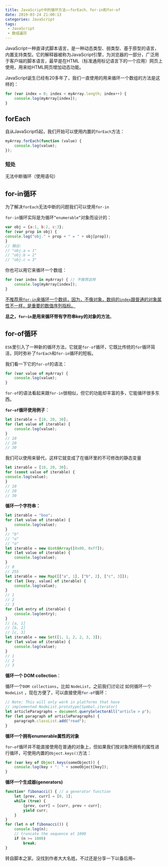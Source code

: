 ```yaml
---
title: JavaScript中的循环方法——forEach、for-in和for-of
date: 2019-03-24 21:00:13
categories: JavaScript
tags:
 - JavaScript
 - 数组遍历
---
```


JavaScript一种直译式脚本语言，是一种动态类型、弱类型、基于原型的语言，内置支持类型。它的解释器被称为JavaScript引擎，为浏览器的一部分，广泛用于客户端的脚本语言，最早是在HTML（标准通用标记语言下的一个应用）网页上使用，用来给HTML网页增加动态功能。

<!--more-->

JavaScript诞生已经有20多年了，我们一直使用的用来循环一个数组的方法是这样的：

```javascript
for (var index = 0; index < myArray.length; index++) {
	console.log(myArray[index]);
}
```

## forEach

自从JavaScript5起，我们开始可以使用内置的`forEach`方法：

```javascript
myArray.forEach(function (value) {
	console.log(value);
});
```
### 短处

无法中断循环（使用语句）

## for-in循环

为了解决`forEach`无法中断的问题我们可以使用`for-in`

`for-in`循环实际是为循环`”enumerable“`对象而设计的：

```javascript
var obj = {a:1, b:2, c:3};
for (var prop in obj) {
console.log("obj." + prop + " = " + obj[prop]);
}
// 输出:
// "obj.a = 1"
// "obj.b = 2"
// "obj.c = 3"
```
你也可以用它来循环一个数组：

```javascript
for (var index in myArray) { // 不推荐这样
	console.log(myArray[index]);
}
```

<u>不推荐用`for-in`来循环一个数组，因为，不像对象，数组的`index`跟普通的对象属性不一样，是重要的数值序列指标。</u>

**总之，`for–in`是用来循环带有字符串key的对象的方法**。

## for-of循环
`ES6`里引入了一种新的循环方法，它就是`for-of`循环，它既比传统的`for`循环简洁，同时弥补了`forEach`和`for-in`循环的短板。

我们看一下它的`for-of`的语法：

```javascript
for (var value of myArray) {
	console.log(value);
}
```
`for-of`的语法看起来跟`for-in`很相似，但它的功能却丰富的多，它能循环很多东西。

**`for-of`循环使用例子**：

```javascript
let iterable = [10, 20, 30];
for (let value of iterable) {
	console.log(value);
}
// 10
// 20
// 30
```

我们可以使用来替代，这样它就变成了在循环里的不可修改的静态变量

```javascript
let iterable = [10, 20, 30];
for (const value of iterable) {
console.log(value);
}
// 10
// 20
// 30
```

**循环一个字符串：**

```javascript
let iterable = "boo";
for (let value of iterable) {
	console.log(value);
}
// "b"
// "o"
// "o"
let iterable = new Uint8Array([0x00, 0xff]);
for (let value of iterable) {
	console.log(value);
}
// 0
// 255
let iterable = new Map([["a", 1], ["b", 2], ["c", 3]]);
for (let [key, value] of iterable) {
	console.log(value);
}
// 1
// 2
// 3
for (let entry of iterable) {
	console.log(entry);
}
// [a, 1]
// [b, 2]
// [c, 3]
let iterable = new Set([1, 1, 2, 2, 3, 3]);
for (let value of iterable) {
	console.log(value);
}
// 1
// 2
// 3
```
**循环一个 DOM collection**：

循环一个`DOM collections`，比如 `NodeList`，之前我们讨论过 如何循环一个`NodeList` ，现在方便了，可以直接使用`for-of`循环：
```javascript
// Note: This will only work in platforms that have
// implemented NodeList.prototype[Symbol.iterator]
let articleParagraphs = document.querySelectorAll("article > p");
for (let paragraph of articleParagraphs) {
	paragraph.classList.add("read");
}
```

**循环一个拥有enumerable属性的对象**

`for–of`循环并不能直接使用在普通的对象上，但如果我们按对象所拥有的属性进行循环，可使用内置的`Object.keys()`方法：

```javascript
for (var key of Object.keys(someObject)) {
	console.log(key + ": " + someObject[key]);
}
```

**循环一个生成器(generators)**

```javascript
function* fibonacci() { // a generator function
	let [prev, curr] = [0, 1];
	while (true) {
		[prev, curr] = [curr, prev + curr];
		yield curr;
	}
}
for (let n of fibonacci()) {
	console.log(n);
	// truncate the sequence at 1000
	if (n >= 1000) 
		break;
}
```



转自脚本之家。没找到作者大大名姓。不过还是分享一下以备后用~